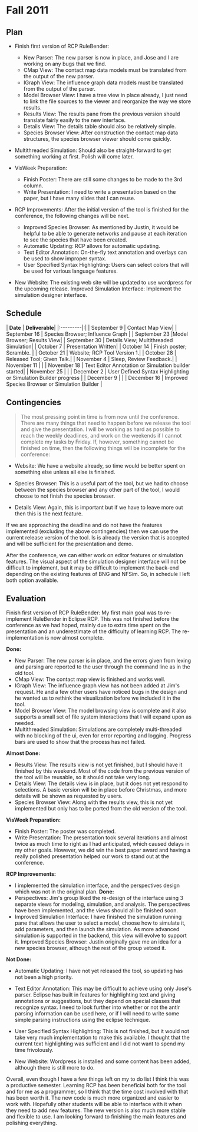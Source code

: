 # Fall 2011 #

## Plan ##

  * Finish first version of RCP RuleBender:
    * New Parser: 	The new parser is now in place, and Jose and I are working on any bugs that we find.
    * CMap View: 	The contact map data models must be translated from the output of the new parser.
    * IGraph View: 	The influence graph data models must be translated from the output of the parser.
    * Model Browser View: I have a tree view in place already, I just need to link the file sources to the viewer and reorganize the way we store results.
    * Results View: The results pane from the previous version should translate fairly easily to the new interface.
    * Details View: The details table should also be relatively simple.
    * Species Browser View:  After construction the contact map data structures, the species browser viewer should come quickly.
  * Multithreaded Simulation: Should also be straight-forward to get something working at first.  Polish will come later.

  * VisWeek Preparation:
    * Finish Poster: There are still some changes to be made to the 3rd column.
    * Write Presentation: 	I need to write a presentation based on the paper, but I have many slides that I can reuse.

  * RCP Improvements: After the initial version of the tool is finished for the conference, the following changes will be next.
    * Improved Species Browser: As mentioned by Justin, it would be helpful to be able to generate networks and pause at each iteration to see the species that have been created.
    * Automatic Updating: RCP allows for automatic updating.
    * Text Editor Annotation: On-the-fly text annotation and overlays can be used to show improper syntax.
    * User Specified Syntax Highlighting: Users can select colors that will be used for various language features.

  * New Website: The existing web site will be updated to use wordpress for the upcoming release.
Improved Simulation Interface: Implement the simulation designer interface.


## Schedule ##

| **Date** | **Deliverable**|
|:---------|:|
| September 9 | Contact Map View|
| September 16 | Species Browser; Influence Graph |
| September 23 |Model Browser; Results View|
| September 30 | Details View; Multithreaded Simulation|
| October 7 | Presentation Written|
| October 14 | Finish poster; Scramble. |
| October 21 | Website; RCP Tool Version 1.|
| October 28 | Released Tool; Given Talk.|
| November 4 | Sleep, Review Feedback.|
| November 11 |  |
| November 18 | Text Editor Annotation or Simulation builder started|
| November 25 |  |
| December 2 | User Defined Syntax Highlighting or Simulation Builder progress |
| December 9	|  |
| December 16	 | Improved Species Browser or Simulation Builder |

## Contingencies ##

> The most pressing point in time is from now until the conference.  There are many things that need to happen before we release the tool and give the presentation.  I will be working as hard as possible to reach the weekly deadlines, and work on the weekends if I cannot complete my tasks by Friday.  If, however, something cannot be finished on time, then the following things will be incomplete for the conference:

  * Website:	 We have a website already, so time would be better spent on something
else unless all else is finished.

  * Species Browser:	This is a useful part of the tool, but we had to choose between the
species browser and any other part of the tool, I would choose to
not finish the species browser.

  * Details View:	Again, this is important but if we have to leave more out then this is the
next feature.

If we are approaching the deadline and do not have the features implemented (excluding the above contingencies) then we can use the current release version of the tool.  Is is already the version that is accepted and will be sufficient for the presentation and demo.

After the conference, we can either work on editor features or simulation features.  The visual aspect of the simulation designer interface will not be difficult to implement, but it may be difficult to implement the back-end depending on the existing features of BNG and NFSim.  So, in schedule I left both option available.

## Evaluation ##

Finish first version of RCP RuleBender: My first main goal was to re-implement RuleBender in Eclipse RCP.   This was not finished before the conference as we had hoped, mainly due to extra time spent on the presentation and an underestimate of the difficulty of learning RCP.   The re-implementation is now almost complete.


**Done:**
  * New Parser:  The new parser is in place, and the errors given from lexing and parsing are reported to the user through the command line as in the old tool.
  * CMap View:   The contact map view is finished and works well.
  * IGraph View:  The influence graph view has not been added at Jim's request.  He and a few other users have noticed bugs in the design and he wanted us to rethink the visualization before we included it in the tool.
  * Model Browser View: The model browsing view is complete and it also supports a small set of file system interactions that I will expand upon as needed.
  * Multithreaded Simulation: Simulations are completely multi-threaded with no blocking of the ui, even for error reporting and logging.  Progress bars are used to show that the process has not failed.

**Almost Done:**
  * Results View: The results view is not yet finished, but I should have it finished by this weekend.  Most of the code from the previous version of the tool will be reusable, so it should not take very long.
  * Details View:  The details view is in place, but it does not yet respond to selections.  A basic version will be in place before Christmas, and more details will be shown as requested by users.
  * Species Browser View: Along with the results view, this is not yet implemented but only has to be ported from the old version of the tool.

**VisWeek Preparation:**
  * Finish Poster: The poster was completed.
  * Write Presentation:  The presentation took several iterations and almost twice as much time to right as I had anticipated, which caused delays in my other goals.  However, we did win the best paper award and having a really polished presentation helped our work to stand out at the conference.

**RCP Improvements:**
  * I implemented the simulation interface, and the perspectives design which was not in the original plan.
**Done:**
  * Perspectives: Jim's group liked the re-design of the interface using 3 separate views for modeling, simulation, and analysis.  The perspectives have been implemented, and the views should all be finished soon.
  * Improved Simulation Interface:  I have finished the simulation running pane that allows the user to select a model, choose how to simulate it, add parameters, and then launch the simulation.  As more advanced simulation is supported in the backend, this view will evolve to support it.
Improved Species Browser: Justin originally gave me an idea for a new species browser, although the rest of the group vetoed it.

**Not Done:**
  * Automatic Updating: I have not yet released the tool, so updating has not been a high priority.
  * Text Editor Annotation:  This may be difficult to achieve using only Jose's parser.  Eclipse has built in features for highlighting text and giving annotations or suggestions, but they depend on special classes that recognize syntax.  I need to look further into whether or not the antlr parsing information can be used here, or if I will need to write some simple parsing instructions using the eclipse technique.
  * User Specified Syntax Highlighting: This is not finished, but it would not take very much implementation to make this available.  I thought that the current text highlighting was sufficient and I did not want to spend my time frivolously.

  * New Website: Wordpress is installed and some content has been added, although there is still more to do.

Overall, even though I have a few things left on my to do list I think this was a productive semester.  Learning RCP has been beneficial both for the tool and for me as a programmer, so I think that the time cost involved with that has been worth it.  The new code is much more organized and easier to work with. Hopefully other students will be able to interface with it when they need to add new features.  The new version is also much more stable and flexible to use.  I am looking forward to finishing the main features and polishing everything.